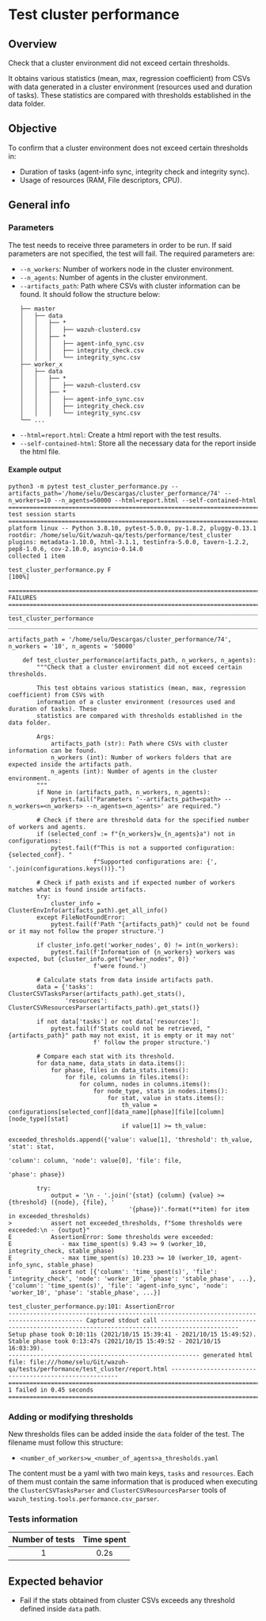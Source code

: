 # Test cluster performance

## Overview 

Check that a cluster environment did not exceed certain thresholds.

It obtains various statistics (mean, max, regression coefficient) from CSVs with data generated in a cluster environment (resources used and duration of tasks). These statistics are compared with thresholds established in the data folder.
## Objective

To confirm that a cluster environment does not exceed certain thresholds in:
- Duration of tasks (agent-info sync, integrity check and integrity sync).
- Usage of resources (RAM, File descriptors, CPU).

## General info
### Parameters
The test needs to receive three parameters in order to be run. If said parameters are not specified, the test will fail. The required parameters are:
- `--n_workers`: Number of workers node in the cluster environment. 
- `--n_agents`: Number of agents in the cluster environment.
- `--artifacts_path`: Path where CSVs with cluster information can be found. It should follow the structure below:
    ```.
    ├── master
    │   ├── data
    │   │   ├── *
    │   │   │   ├── wazuh-clusterd.csv
    │   │   ├── *
    │   │   │   ├── agent-info_sync.csv
    │   │   │   ├── integrity_check.csv
    │   │   │   └── integrity_sync.csv
    ├── worker_x
    │   ├── data
    │   │   ├── *
    │   │   │   ├── wazuh-clusterd.csv
    │   │   ├── *
    │   │   │   ├── agent-info_sync.csv
    │   │   │   ├── integrity_check.csv
    │   │   │   └── integrity_sync.csv
    └── ...
    ```
- `--html=report.html`: Create a html report with the test results. 
- `--self-contained-html`: Store all the necessary data for the report inside the html file.

#### Example output
```shell
python3 -m pytest test_cluster_performance.py --artifacts_path='/home/selu/Descargas/cluster_performance/74' --n_workers=10 --n_agents=50000 --html=report.html --self-contained-html
============================================================================================ test session starts ============================================================================================
platform linux -- Python 3.8.10, pytest-5.0.0, py-1.8.2, pluggy-0.13.1
rootdir: /home/selu/Git/wazuh-qa/tests/performance/test_cluster
plugins: metadata-1.10.0, html-3.1.1, testinfra-5.0.0, tavern-1.2.2, pep8-1.0.6, cov-2.10.0, asyncio-0.14.0
collected 1 item                                                                                                                                                                                            

test_cluster_performance.py F                                                                                                                                                                         [100%]

================================================================================================= FAILURES ==================================================================================================
_________________________________________________________________________________________ test_cluster_performance __________________________________________________________________________________________

artifacts_path = '/home/selu/Descargas/cluster_performance/74', n_workers = '10', n_agents = '50000'

    def test_cluster_performance(artifacts_path, n_workers, n_agents):
        """Check that a cluster environment did not exceed certain thresholds.
    
        This test obtains various statistics (mean, max, regression coefficient) from CSVs with
        information of a cluster environment (resources used and duration of tasks). These
        statistics are compared with thresholds established in the data folder.
    
        Args:
            artifacts_path (str): Path where CSVs with cluster information can be found.
            n_workers (int): Number of workers folders that are expected inside the artifacts path.
            n_agents (int): Number of agents in the cluster environment.
        """
        if None in (artifacts_path, n_workers, n_agents):
            pytest.fail("Parameters '--artifacts_path=<path> --n_workers=<n_workers> --n_agents=<n_agents>' are required.")
    
        # Check if there are threshold data for the specified number of workers and agents.
        if (selected_conf := f"{n_workers}w_{n_agents}a") not in configurations:
            pytest.fail(f"This is not a supported configuration: {selected_conf}. "
                        f"Supported configurations are: {', '.join(configurations.keys())}.")
    
        # Check if path exists and if expected number of workers matches what is found inside artifacts.
        try:
            cluster_info = ClusterEnvInfo(artifacts_path).get_all_info()
        except FileNotFoundError:
            pytest.fail(f'Path "{artifacts_path}" could not be found or it may not follow the proper structure.')
    
        if cluster_info.get('worker_nodes', 0) != int(n_workers):
            pytest.fail(f'Information of {n_workers} workers was expected, but {cluster_info.get("worker_nodes", 0)} '
                        f'were found.')
    
        # Calculate stats from data inside artifacts path.
        data = {'tasks': ClusterCSVTasksParser(artifacts_path).get_stats(),
                'resources': ClusterCSVResourcesParser(artifacts_path).get_stats()}
    
        if not data['tasks'] or not data['resources']:
            pytest.fail(f'Stats could not be retrieved, "{artifacts_path}" path may not exist, it is empty or it may not'
                        f' follow the proper structure.')
    
        # Compare each stat with its threshold.
        for data_name, data_stats in data.items():
            for phase, files in data_stats.items():
                for file, columns in files.items():
                    for column, nodes in columns.items():
                        for node_type, stats in nodes.items():
                            for stat, value in stats.items():
                                th_value = configurations[selected_conf][data_name][phase][file][column][node_type][stat]
                                if value[1] >= th_value:
                                    exceeded_thresholds.append({'value': value[1], 'threshold': th_value, 'stat': stat,
                                                                'column': column, 'node': value[0], 'file': file,
                                                                'phase': phase})
    
        try:
            output = '\n - '.join('{stat} {column} {value} >= {threshold} ({node}, {file}, '
                                  '{phase})'.format(**item) for item in exceeded_thresholds)
>           assert not exceeded_thresholds, f"Some thresholds were exceeded:\n - {output}"
E           AssertionError: Some thresholds were exceeded:
E              - max time_spent(s) 9.43 >= 9 (worker_10, integrity_check, stable_phase)
E              - max time_spent(s) 10.233 >= 10 (worker_10, agent-info_sync, stable_phase)
E           assert not [{'column': 'time_spent(s)', 'file': 'integrity_check', 'node': 'worker_10', 'phase': 'stable_phase', ...}, {'column': 'time_spent(s)', 'file': 'agent-info_sync', 'node': 'worker_10', 'phase': 'stable_phase', ...}]

test_cluster_performance.py:101: AssertionError
------------------------------------------------------------------------------------------- Captured stdout call --------------------------------------------------------------------------------------------
Setup phase took 0:10:11s (2021/10/15 15:39:41 - 2021/10/15 15:49:52).
Stable phase took 0:13:47s (2021/10/15 15:49:52 - 2021/10/15 16:03:39).
------------------------------------------------------ generated html file: file:///home/selu/Git/wazuh-qa/tests/performance/test_cluster/report.html -------------------------------------------------------
========================================================================================= 1 failed in 0.45 seconds ==========================================================================================

```

### Adding or modifying thresholds
New thresholds files can be added inside the `data` folder of the test. The filename must follow this structure:
- `<number_of_workers>w_<number_of_agents>a_thresholds.yaml`

The content must be a yaml with two main keys, `tasks` and `resources`. Each of them must contain the same information that is produced when executing the `ClusterCSVTasksParser` and `ClusterCSVResourcesParser` tools of `wazuh_testing.tools.performance.csv_parser`.

### Tests information

| Number of tests | Time spent |
|:--:|:--:|
| 1 | 0.2s |

## Expected behavior

- Fail if the stats obtained from cluster CSVs exceeds any threshold defined inside `data` path.
